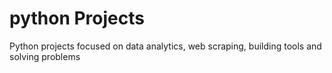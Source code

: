 # python Projects

Python projects focused on data analytics, web scraping, building tools and solving problems
